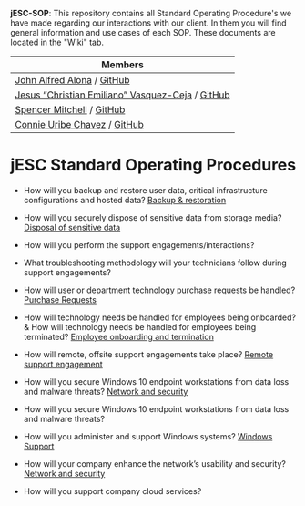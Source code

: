 **jESC-SOP**: This repository contains all Standard Operating Procedure's we have made regarding our interactions with our client. In them you will find general information and use cases of each SOP. These documents are located in the "Wiki" tab.

|**Members**
|-----|
|[John Alfred Alona](https://www.linkedin.com/in/redalona/) / [GitHub](https://github.com/redalona)|
|[Jesus “Christian Emiliano” Vasquez-Ceja](https://www.linkedin.com/in/emilioceja/) / [GitHub](https://github.com/JesusCEVC)|
|[Spencer Mitchell](https://www.linkedin.com/in/spencymitch/) / [GitHub](https://github.com/spencymitch)|
|[Connie Uribe Chavez](https://www.linkedin.com/in/connieuribe/) / [GitHub](https://github.com/connieuribe)|


# jESC Standard Operating Procedures 



- How will you backup and restore user data, critical infrastructure configurations and hosted data?
[Backup & restoration](https://github.com/jESC-Solutions/jESC-SOP/blob/main/Backup.md)

- How will you securely dispose of sensitive data from storage media?
[Disposal of sensitive data](https://github.com/jESC-Solutions/jESC-SOP/blob/main/Sensitive-Data-Disposal.md)

- How will you perform the support engagements/interactions?

- What troubleshooting methodology will your technicians follow during support engagements?

- How will user or department technology purchase requests be handled?
[Purchase Requests](https://github.com/jESC-Solutions/jESC-SOP/blob/main/Purchase-Requests.md)

- How will technology needs be handled for employees being onboarded? & How will technology needs be handled for employees being terminated?
[Employee onboarding and termination](https://github.com/jESC-Solutions/jESC-SOP/blob/main/Manage-Local-User-Accounts.md)

- How will remote, offsite support engagements take place?
[Remote support engagement](https://github.com/jESC-Solutions/jESC-SOP/blob/main/Remote-Troubleshooting.md)

- How will you secure Windows 10 endpoint workstations from data loss and malware threats?
[Network and security](https://github.com/jESC-Solutions/jESC-SOP/blob/main/Network-and-Security.md)

- How will you secure Windows 10 endpoint workstations from data loss and malware threats?

- How will you administer and support Windows systems?
[Windows Support](https://github.com/jESC-Solutions/jESC-SOP/blob/main/Windows-Support.md)

- How will your company enhance the network’s usability and security?
[Network and security](https://github.com/jESC-Solutions/jESC-SOP/blob/main/Network-and-Security.md)

- How will you support company cloud services?

